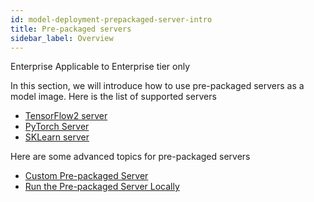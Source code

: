 ```yaml
---
id: model-deployment-prepackaged-server-intro
title: Pre-packaged servers
sidebar_label: Overview
---
```


<div class="ee-only tooltip">Enterprise
  <span class="tooltiptext">Applicable to Enterprise tier only</span>
</div>

In this section, we will introduce how to use pre-packaged servers as a model image. Here is the list of supported servers

- [TensorFlow2 server](model-deployment-prepackaged-server-tensorflow2)
- [PyTorch Server](model-deployment-prepackaged-server-pytorch)
- [SKLearn server](model-deployment-prepackaged-server-sklearn)

Here are some advanced topics for pre-packaged servers
- [Custom Pre-packaged Server](model-deployment-prepackaged-server-custom)
- [Run the Pre-packaged Server Locally](model-deployment-prepackaged-server-test)
